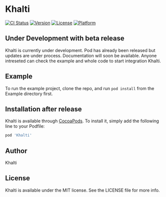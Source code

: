 # Khalti

[![CI Status](http://img.shields.io/travis/rjndra/Khalti.svg?style=flat)](https://travis-ci.org/rjndra/Khalti)
[![Version](https://img.shields.io/cocoapods/v/Khalti.svg?style=flat)](http://cocoapods.org/pods/Khalti)
[![License](https://img.shields.io/cocoapods/l/Khalti.svg?style=flat)](http://cocoapods.org/pods/Khalti)
[![Platform](https://img.shields.io/cocoapods/p/Khalti.svg?style=flat)](http://cocoapods.org/pods/Khalti)

## Under Development with beta release

Khalti is currently under development. Pod has already been released but updates are under process. Documentation will soon be available. Anyone intreseted can check the example and whole code to start integration Khalti.

## Example

To run the example project, clone the repo, and run `pod install` from the Example directory first.

## Installation after release

Khalti is available through [CocoaPods](http://cocoapods.org). To install
it, simply add the following line to your Podfile:

```ruby
pod 'Khalti'
```

## Author

Khalti

## License

Khalti is available under the MIT license. See the LICENSE file for more info.
